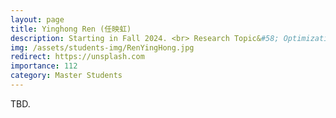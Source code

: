 ```yaml
---
layout: page
title: Yinghong Ren (任映虹)
description: Starting in Fall 2024. <br> Research Topic&#58; Optimization-based Adversarial Attack.
img: /assets/students-img/RenYingHong.jpg
redirect: https://unsplash.com
importance: 112
category: Master Students
---
```


TBD.
